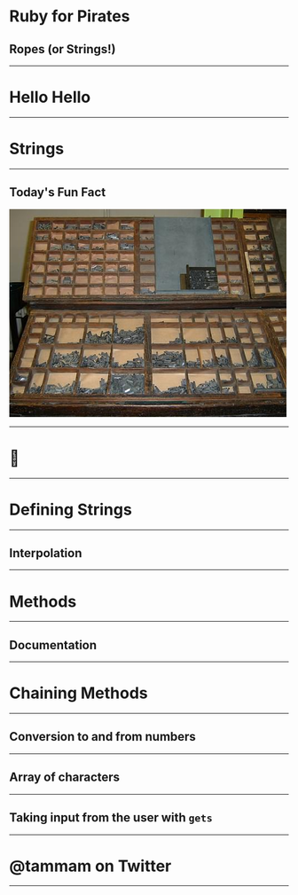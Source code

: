 # Ruby for Pirates

## Ropes (or Strings!)

---

# Hello Hello

---

# Strings

---

## Today's Fun Fact

![](./presentation_images/cases.jpg)

---

# 🤯

---

# Defining Strings

---

## Interpolation

---

# Methods

---

## Documentation

---

# Chaining Methods

---

## Conversion to and from numbers

---

## Array of characters

---

## Taking input from the user with `gets`

---

# @tammam on Twitter

---